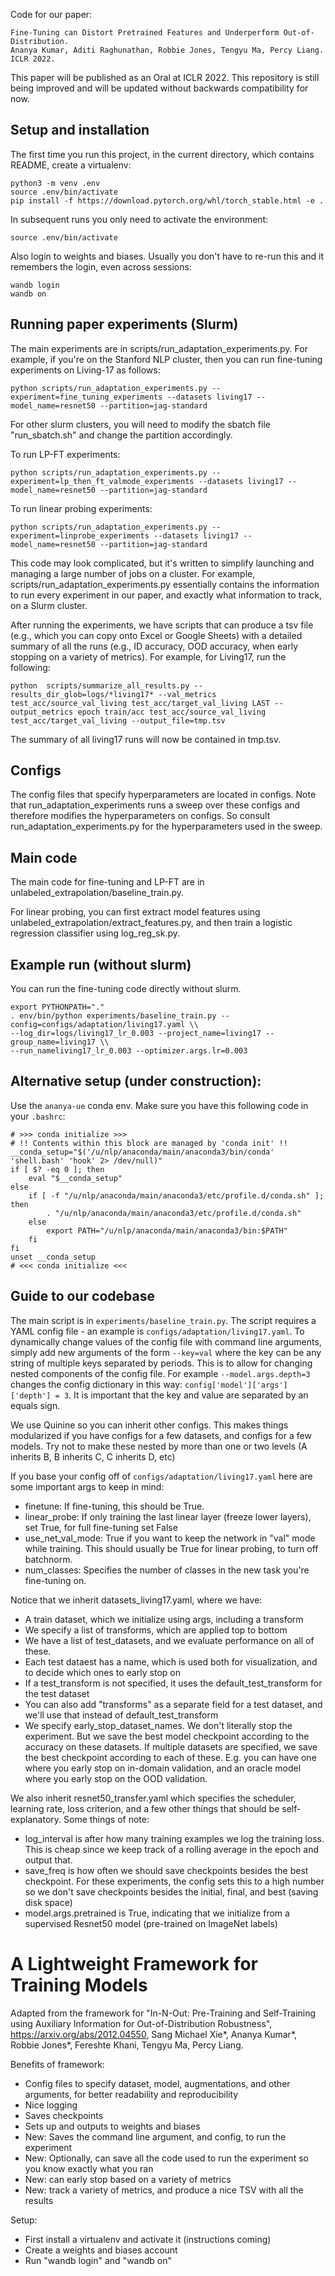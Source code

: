 Code for our paper:

```
Fine-Tuning can Distort Pretrained Features and Underperform Out-of-Distribution. 
Ananya Kumar, Aditi Raghunathan, Robbie Jones, Tengyu Ma, Percy Liang. ICLR 2022.
```


This paper will be published as an Oral at ICLR 2022.
This repository is still being improved and will be updated without backwards compatibility for now. 

## Setup and installation

The first time you run this project, in the current directory, which contains README, create a virtualenv:
```
python3 -m venv .env
source .env/bin/activate
pip install -f https://download.pytorch.org/whl/torch_stable.html -e .
```
In subsequent runs you only need to activate the environment:
```
source .env/bin/activate
```

Also login to weights and biases. Usually you don't have to re-run this and it remembers the login, even across sessions:
```
wandb login
wandb on
```

## Running paper experiments (Slurm)

The main experiments are in scripts/run_adaptation_experiments.py. For example, if you're on the Stanford NLP cluster, then you can run fine-tuning experiments on Living-17 as follows:

```
python scripts/run_adaptation_experiments.py --experiment=fine_tuning_experiments --datasets living17 --model_name=resnet50 --partition=jag-standard
```

For other slurm clusters, you will need to modify the sbatch file "run_sbatch.sh" and change the partition accordingly.

To run LP-FT experiments:

```
python scripts/run_adaptation_experiments.py --experiment=lp_then_ft_valmode_experiments --datasets living17 --model_name=resnet50 --partition=jag-standard
```

To run linear probing experiments:

```
python scripts/run_adaptation_experiments.py --experiment=linprobe_experiments --datasets living17 --model_name=resnet50 --partition=jag-standard
```

This code may look complicated, but it's written to simplify launching and managing a large number of jobs on a cluster.
For example, scripts/run_adaptation_experiments.py essentially contains the information to run every experiment in our paper, and exactly what information to track, on a Slurm cluster.

After running the experiments, we have scripts that can produce a tsv file (e.g., which you can copy onto Excel or Google Sheets) with a detailed summary of all the runs (e.g., ID accuracy, OOD accuracy, when early stopping on a variety of metrics). For example, for Living17, run the following:

```
python  scripts/summarize_all_results.py --results_dir_glob=logs/*living17* --val_metrics test_acc/source_val_living test_acc/target_val_living LAST --output_metrics epoch train/acc test_acc/source_val_living test_acc/target_val_living --output_file=tmp.tsv 
```

The summary of all living17 runs will now be contained in tmp.tsv.

## Configs

The config files that specify hyperparameters are located in configs. Note that run_adaptation_experiments runs a sweep over these configs and therefore modifies the hyperparameters on configs. So consult run_adaptation_experiments.py for the hyperparameters used in the sweep.

## Main code

The main code for fine-tuning and LP-FT are in unlabeled_extrapolation/baseline_train.py.

For linear probing, you can first extract model features using unlabeled_extrapolation/extract_features.py, and then train a logistic regression classifier using log_reg_sk.py.

## Example run (without slurm)

You can run the fine-tuning code directly without slurm.

```
export PYTHONPATH="."
. env/bin/python experiments/baseline_train.py --config=configs/adaptation/living17.yaml \\
--log_dir=logs/living17_lr_0.003 --project_name=living17 --group_name=living17 \\
--run_nameliving17_lr_0.003 --optimizer.args.lr=0.003
```

## Alternative setup (under construction): 
Use the `ananya-ue` conda env. Make sure you have this following code in your `.bashrc`:
```
# >>> conda initialize >>>
# !! Contents within this block are managed by 'conda init' !!
__conda_setup="$('/u/nlp/anaconda/main/anaconda3/bin/conda' 'shell.bash' 'hook' 2> /dev/null)"
if [ $? -eq 0 ]; then
    eval "$__conda_setup"
else
    if [ -f "/u/nlp/anaconda/main/anaconda3/etc/profile.d/conda.sh" ]; then
        . "/u/nlp/anaconda/main/anaconda3/etc/profile.d/conda.sh"
    else
        export PATH="/u/nlp/anaconda/main/anaconda3/bin:$PATH"
    fi
fi
unset __conda_setup
# <<< conda initialize <<<
```

## Guide to our codebase

The main script is in `experiments/baseline_train.py`. The script requires a YAML config
file - an example is `configs/adaptation/living17.yaml`.
To dynamically change values of the config file with command line arguments,
simply add new arguments of the form `--key=val` where the key can be any
string of multiple keys separated by periods. This is to allow for changing
nested components of the config file. For example `--model.args.depth=3` changes
the config dictionary in this way: `config['model']['args']['depth'] = 3`.
It is important that the key and value are separated by an equals sign.

We use Quinine so you can inherit other configs.
This makes things modularized if you have configs for a few datasets, and configs for a few models.
Try not to make these nested by more than one or two levels
(A inherits B, B inherits C, C inherits D, etc)

If you base your config off of `configs/adaptation/living17.yaml` here are some important
args to keep in mind:
- finetune: If fine-tuning, this should be True.
- linear_probe: If only training the last linear layer (freeze lower layers), set True, for full fine-tuning set False
- use_net_val_mode: True if you want to keep the network in "val" mode while training. This should usually be True for linear probing, to turn off batchnorm.
- num_classes: Specifies the number of classes in the new task you're fine-tuning on.

Notice that we inherit datasets_living17.yaml, where we have:
- A train dataset, which we initialize using args, including a transform
- We specify a list of transforms, which are applied top to bottom
- We have a list of test_datasets, and we evaluate performance on all of these.
- Each test dataest has a name, which is used both for visualization, and to decide which ones to early stop on
- If a test_transform is not specified, it uses the default_test_transform for the test dataset
- You can also add "transforms" as a separate field for a test dataset, and we'll use that instead of default_test_transform
- We specify early_stop_dataset_names. We don't literally stop the experiment. But we save the best model checkpoint according to the accuracy on these datasets. If multiple datasets are specified, we save the best checkpoint according to each of these. E.g. you can have one where you early stop on in-domain validation, and an oracle model where you early stop on the OOD validation.

We also inherit resnet50_transfer.yaml which specifies the scheduler, learning rate, loss criterion, and a few other things that should be self-explanatory. Some things of note:
- log_interval is after how many training examples we log the training loss. This is cheap since we keep track of a rolling average in the epoch and output that.
- save_freq is how often we should save checkpoints besides the best checkpoint. For these experiments, the config sets this to a high number so we don't save checkpoints besides the initial, final, and best (saving disk space)
- model.args.pretrained is True, indicating that we initialize from a supervised Resnet50 model (pre-trained on ImageNet labels)

# A Lightweight Framework for Training Models

Adapted from the framework for "In-N-Out: Pre-Training and Self-Training using Auxiliary Information for Out-of-Distribution Robustness", 
https://arxiv.org/abs/2012.04550, Sang Michael Xie*, Ananya Kumar*, Robbie Jones*, Fereshte Khani, Tengyu Ma, Percy Liang.

Benefits of framework:
- Config files to specify dataset, model, augmentations, and other arguments, for better readability and reproducibility
- Nice logging
- Saves checkpoints
- Sets up and outputs to weights and biases
- New: Saves the command line argument, and config, to run the experiment
- New: Optionally, can save all the code used to run the experiment so you know exactly what you ran
- New: can early stop based on a variety of metrics
- New: track a variety of metrics, and produce a nice TSV with all the results

Setup:
- First install a virtualenv and activate it (instructions coming)
- Create a weights and biases account
- Run "wandb login" and "wandb on"

